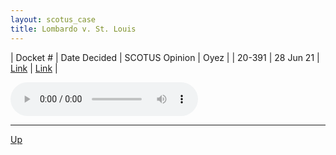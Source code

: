 ```yaml
---
layout: scotus_case
title: Lombardo v. St. Louis
---
```


| Docket # | Date Decided | SCOTUS Opinion | Oyez |
| 20-391 | 28 Jun 21 | [Link](https://www.supremecourt.gov/opinions/20pdf/594us2r60_2c83.pdf) | [Link](https://www.oyez.org/cases/2020/20-391) |

<audio controls>
   <source src='./resources/20-391.mp3' type='audio/mpeg'>
</audio>

<object data='./resources/20-391.pdf' type='application/pdf'></object>

---

[Up](./README.md)